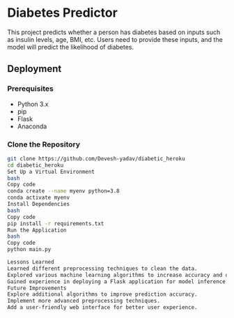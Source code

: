 # Diabetes Predictor

This project predicts whether a person has diabetes based on inputs such as insulin levels, age, BMI, etc. Users need to provide these inputs, and the model will predict the likelihood of diabetes.

## Deployment

### Prerequisites
- Python 3.x
- pip
- Flask
- Anaconda

### Clone the Repository
```bash
git clone https://github.com/Devesh-yadav/diabetic_heroku
cd diabetic_heroku
Set Up a Virtual Environment
bash
Copy code
conda create --name myenv python=3.8
conda activate myenv
Install Dependencies
bash
Copy code
pip install -r requirements.txt
Run the Application
bash
Copy code
python main.py

Lessons Learned
Learned different preprocessing techniques to clean the data.
Explored various machine learning algorithms to increase accuracy and optimize results.
Gained experience in deploying a Flask application for model inference.
Future Improvements
Explore additional algorithms to improve prediction accuracy.
Implement more advanced preprocessing techniques.
Add a user-friendly web interface for better user experience.
